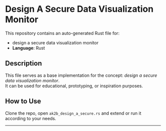 # Design A Secure Data Visualization Monitor

This repository contains an auto-generated Rust file for:

- design a secure data visualization monitor
- **Language**: Rust

## Description

This file serves as a base implementation for the concept: *design a secure data visualization monitor*.  
It can be used for educational, prototyping, or inspiration purposes.

## How to Use

Clone the repo, open `ak2b_design_a_secure.rs` and extend or run it according to your needs.

---


